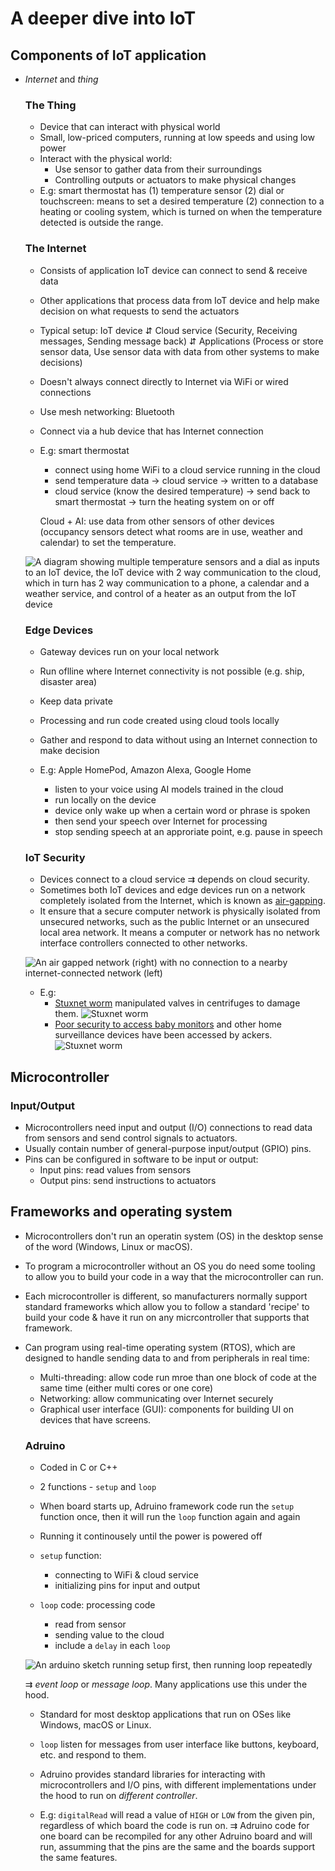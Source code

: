# A deeper dive into IoT

## Components of IoT application
- *Internet* and *thing*

    ### The Thing
    - Device that can interact with physical world
    - Small, low-priced computers, running at low speeds and using low power
    - Interact with the physical world:
        * Use sensor to gather data from their surroundings
        * Controlling outputs or actuators to make physical changes
    - E.g: smart thermostat has
        (1) temperature sensor 
        (2) dial or touchscreen: means to set a desired temperature
        (2) connection to a heating or cooling system, which is turned on when the temperature detected is outside the range.

    ### The Internet
    - Consists of application IoT device can connect to send & receive data
    - Other applications that process data from IoT device and help make decision on what requests to send the actuators

    - Typical setup:
        IoT device
            ⇵
        Cloud service
        (Security, Receiving messages, Sending message back)
            ⇵
        Applications
        (Process or store sensor data, Use sensor data with data from other systems to make decisions) 
    
    - Doesn't always connect directly to Internet via WiFi or wired connections
    - Use mesh networking: Bluetooth
    - Connect via a hub device that has Internet connection

    - E.g: smart thermostat
        * connect using home WiFi to a cloud service running in the cloud
        * send temperature data -> cloud service -> written to a database
        * cloud service (know the desired temperature) -> send back to smart thermostat -> turn the heating system on or off

        Cloud + AI: use data from other sensors of other devices (occupancy sensors detect what rooms are in use, weather and calendar) to set the temperature.
    
    ![A diagram showing multiple temperature sensors and a dial as inputs to an IoT device, the IoT device with 2 way communication to the cloud, which in turn has 2 way communication to a phone, a calendar and a weather service, and control of a heater as an output from the IoT device](images/smarter-thermostat.png)
    
    ### Edge Devices
    - Gateway devices run on your local network
    - Run oflline where Internet connectivity is not possible (e.g. ship, disaster area)
    - Keep data private
    - Processing and run code created using cloud tools locally
    - Gather and respond to data without using an Internet connection to make decision

    - E.g: Apple HomePod, Amazon Alexa, Google Home
        * listen to your voice using AI models trained in the cloud
        * run locally on the device
        * device only wake up when a certain word or phrase is spoken
        * then send your speech over Internet for processing
        * stop sending speech at an approriate point, e.g. pause in speech
    
    ### IoT Security
    - Devices connect to a cloud service ⇉ depends on cloud security.
    - Sometimes both IoT devices and edge devices run on a network completely isolated from the Internet, which is known as [air-gapping](https://wikipedia.org/wiki/Air_gap_(networking)). 
    - It ensure that a secure computer network is physically isolated from unsecured networks, such as the public Internet or an unsecured local area network. It means a computer or network has no network interface controllers connected to other networks.

    ![An air gapped network (right) with no connection to a nearby internet-connected network (left)](images/air_gap_network.png)

    - E.g: 
        * [Stuxnet worm](https://wikipedia.org/wiki/Stuxnet) manipulated valves in centrifuges to damage them.
        ![Stuxnet worm](images/stuxnet-worm.png)
        * [Poor security to access baby monitors](https://www.npr.org/sections/thetwo-way/2018/06/05/617196788/s-c-mom-says-baby-monitor-was-hacked-experts-say-many-devices-are-vulnerable) and other home surveillance devices have been accessed by ackers.
        ![Stuxnet worm](images/baby-monitor.png)

## Microcontroller
### Input/Output
- Microcontrollers need input and output (I/O) connections to read data from sensors and send control signals to actuators.
- Usually contain number of general-purpose input/output (GPIO) pins.
- Pins can be configured in software to be input or output:
    * Input pins: read values from sensors
    * Output pins: send instructions to actuators

## Frameworks and operating system
- Microcontrollers don't run an operatin system (OS) in the desktop sense of the word (Windows, Linux or macOS).
- To program a microcontroller without an OS you do need some tooling to allow you to build your code in a way that the microcontroller can run.
- Each microcontroller is different, so manufacturers normally support standard frameworks which allow you to follow a standard 'recipe' to build your code & have it run on any micrcontroller that supports that framework.

- Can program using real-time operating system (RTOS), which are designed to handle sending data to and from peripherals in real time:
    * Multi-threading: allow code run mroe than one block of code at the same time (either multi cores or one core)
    * Networking: allow communicating over Internet securely
    * Graphical user interface (GUI): components for building UI on devices that have screens.

    ### Adruino
    - Coded in C or C++
    - 2 functions - `setup` and `loop`
    - When board starts up, Adruino framework code run the `setup` function once, then it will run the `loop` function again and again
    - Running it continousely until the power is powered off

    - `setup` function:
        * connecting to WiFi & cloud service
        * initializing pins for input and output
    - `loop` code: processing code
        * read from sensor
        * sending value to the cloud
        * include a `delay` in each `loop`
    
    ![An arduino sketch running setup first, then running loop repeatedly](../images/arduino-sketch.png)

    ⇉ *event loop* or *message loop*. Many applications use this under the hood.
    - Standard for most desktop applications that run on OSes like Windows, macOS or Linux.
    - `loop` listen for messages from user interface like buttons, keyboard, etc. and respond to them.

    - Adruino provides standard libraries for interacting with microcontrollers and I/O pins, with different implementations under the hood to run on *different controller*.
    - E.g: `digitalRead` will read a value of `HIGH` or `LOW` from the given pin, regardless of which board the code is run on.
    ⇉ Adruino code for one board can be recompiled for any other Adruino board and will run, assumming that the pins are the same and the boards support the same features.